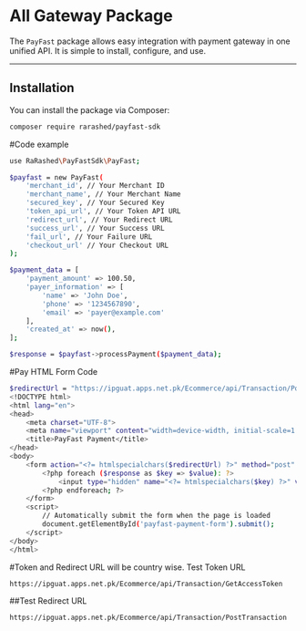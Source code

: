 # All Gateway Package

The `PayFast` package allows easy integration with payment gateway in one unified API. It is simple to install, configure, and use.

---

## Installation

You can install the package via Composer:

```bash
composer require rarashed/payfast-sdk
```

#Code example

```bash
use RaRashed\PayFastSdk\PayFast;

$payfast = new PayFast(
    'merchant_id', // Your Merchant ID
    'merchant_name', // Your Merchant Name
    'secured_key', // Your Secured Key
    'token_api_url', // Your Token API URL
    'redirect_url', // Your Redirect URL
    'success_url', // Your Success URL
    'fail_url', // Your Failure URL
    'checkout_url' // Your Checkout URL
);

$payment_data = [
    'payment_amount' => 100.50,
    'payer_information' => [
        'name' => 'John Doe',
        'phone' => '1234567890',
        'email' => 'payer@example.com'
    ],
    'created_at' => now(),
];

$response = $payfast->processPayment($payment_data);
```

#Pay HTML Form Code

```bash
$redirectUrl = "https://ipguat.apps.net.pk/Ecommerce/api/Transaction/PostTransaction"; // Test redirect URL
<!DOCTYPE html>
<html lang="en">
<head>
    <meta charset="UTF-8">
    <meta name="viewport" content="width=device-width, initial-scale=1.0">
    <title>PayFast Payment</title>
</head>
<body>
    <form action="<?= htmlspecialchars($redirectUrl) ?>" method="post" id="payfast-payment-form">
        <?php foreach ($response as $key => $value): ?>
            <input type="hidden" name="<?= htmlspecialchars($key) ?>" value="<?= htmlspecialchars($value) ?>">
        <?php endforeach; ?>
    </form>
    <script>
        // Automatically submit the form when the page is loaded
        document.getElementById('payfast-payment-form').submit();
    </script>
</body>
</html>
```

#Token and Redirect URL will be country wise. Test Token URL

```bash
https://ipguat.apps.net.pk/Ecommerce/api/Transaction/GetAccessToken
```

##Test Redirect URL

```bash
https://ipguat.apps.net.pk/Ecommerce/api/Transaction/PostTransaction

```
